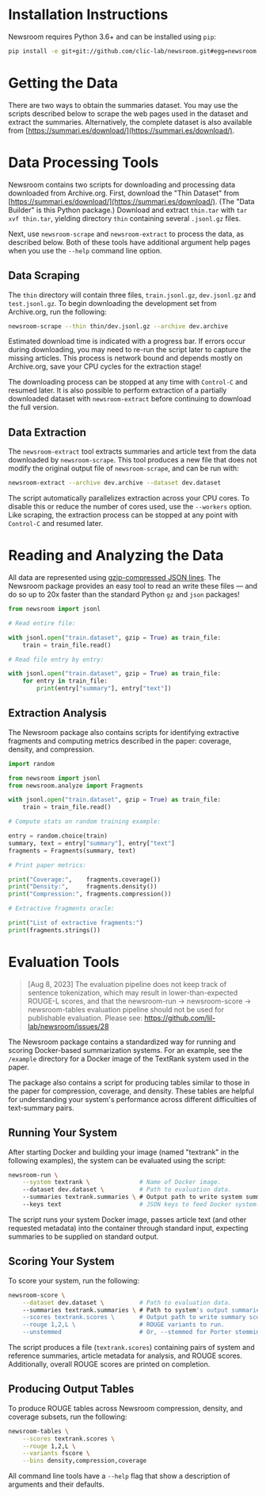 Installation Instructions
=========================

Newsroom requires Python 3.6+ and can be installed using `pip`:

```sh
pip install -e git+git://github.com/clic-lab/newsroom.git#egg=newsroom
```

Getting the Data
================

There are two ways to obtain the summaries dataset.
You may use the scripts described below to scrape the web pages used in the dataset and extract the summaries. 
Alternatively, the complete dataset is also available from [https://summari.es/download/](https://summari.es/download/).

Data Processing Tools
=====================

Newsroom contains two scripts for downloading and processing data downloaded from Archive.org. First, download the "Thin Dataset" from [https://summari.es/download/](https://summari.es/download/). 
(The "Data Builder" is this Python package.)
Download and extract `thin.tar` with `tar xvf thin.tar`, yielding directory `thin` containing several `.jsonl.gz` files.

Next, use `newsroom-scrape` and `newsroom-extract` to process the data, as described below.
Both of these tools have additional argument help pages when you use the `--help` command line option.

Data Scraping
-------------

The `thin` directory will contain three files, `train.jsonl.gz`, `dev.jsonl.gz` and `test.jsonl.gz`. To begin downloading the development set from Archive.org, run the following:

```sh
newsroom-scrape --thin thin/dev.jsonl.gz --archive dev.archive
```

Estimated download time is indicated with a progress bar. If errors occur during downloading, you may need to re-run the script later to capture the missing articles. This process is network bound and depends mostly on Archive.org, save your CPU cycles for the extraction stage!

The downloading process can be stopped at any time with `Control-C` and resumed later. It is also possible to perform extraction of a partially downloaded dataset with `newsroom-extract` before continuing to download the full version.

Data Extraction
---------------

The `newsroom-extract` tool extracts summaries and article text from the data downloaded by `newsroom-scrape`. This tool produces a new file that does not modify the original output file of `newsroom-scrape`, and can be run with:

```sh
newsroom-extract --archive dev.archive --dataset dev.dataset
```

The script automatically parallelizes extraction across your CPU cores. To disable this or reduce the number of cores used, use the `--workers` option. Like scraping, the extraction process can be stopped at any point with `Control-C` and resumed later.

Reading and Analyzing the Data
==============================

All data are represented using [gzip-compressed JSON lines][jsonl]. The Newsroom package provides an easy tool to read an write these files — and do so up to 20x faster than the standard Python `gz` and `json` packages!

```python
from newsroom import jsonl

# Read entire file:

with jsonl.open("train.dataset", gzip = True) as train_file:
    train = train_file.read()

# Read file entry by entry:

with jsonl.open("train.dataset", gzip = True) as train_file:
    for entry in train_file:
        print(entry["summary"], entry["text"])
```

[jsonl]: http://jsonlines.org/

Extraction Analysis
-------------------

The Newsroom package also contains scripts for identifying extractive fragments and computing metrics described in the paper: coverage, density, and compression.

```python
import random

from newsroom import jsonl
from newsroom.analyze import Fragments

with jsonl.open("train.dataset", gzip = True) as train_file:
    train = train_file.read()

# Compute stats on random training example:

entry = random.choice(train)
summary, text = entry["summary"], entry["text"]
fragments = Fragments(summary, text)

# Print paper metrics:

print("Coverage:",    fragments.coverage())
print("Density:",     fragments.density())
print("Compression:", fragments.compression())

# Extractive fragments oracle:

print("List of extractive fragments:")
print(fragments.strings())
```

Evaluation Tools
================


> [Aug 8, 2023] The evaluation pipeline does not keep track of sentence tokenization, which may result in lower-than-expected ROUGE-L scores, and that the newsroom-run -> newsroom-score -> newsroom-tables evaluation pipeline should not be used for publishable evaluation.
> Please see: https://github.com/lil-lab/newsroom/issues/28


The Newsroom package contains a standardized way for running and scoring Docker-based summarization systems. For an example, see the `/example` directory for a Docker image of the TextRank system used in the paper.

The package also contains a script for producing tables similar to those in the paper for compression, coverage, and density. These tables are helpful for understanding your system's performance across different difficulties of text-summary pairs.

Running Your System
-------------------

After starting Docker and building your image (named "textrank" in the following examples), the system can be evaluated using the script:

```sh
newsroom-run \
    --system textrank \              # Name of Docker image.
    --dataset dev.dataset \          # Path to evaluation data.
    --summaries textrank.summaries \ # Output path to write system summaries.
    --keys text                      # JSON keys to feed Docker system.
```

The script runs your system Docker image, passes article text (and other requested metadata) into the container through standard input, expecting summaries to be supplied on standard output.

Scoring Your System
-------------------

To score your system, run the following:

```sh
newsroom-score \
    --dataset dev.dataset \          # Path to evaluation data.
    --summaries textrank.summaries \ # Path to system's output summaries.
    --scores textrank.scores \       # Output path to write summary scores.
    --rouge 1,2,L \                  # ROUGE variants to run.
    --unstemmed                      # Or, --stemmed for Porter stemming.
```

The script produces a file (`textrank.scores`) containing pairs of system and reference summaries, article metadata for analysis, and ROUGE scores. Additionally, overall ROUGE scores are printed on completion.

Producing Output Tables
-----------------------

To produce ROUGE tables across Newsroom compression, density, and coverage subsets, run the following:

```sh
newsroom-tables \
    --scores textrank.scores \
    --rouge 1,2,L \
    --variants fscore \
    --bins density,compression,coverage
```

All command line tools have a `--help` flag that show a description of arguments and their defaults.
